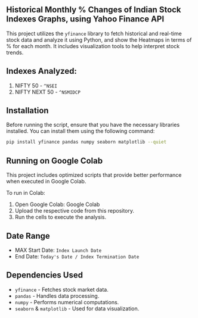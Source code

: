 ## Historical Monthly % Changes of Indian Stock Indexes Graphs, using Yahoo Finance API

This project utilizes the `yfinance` library to fetch historical and real-time stock data and analyze it using Python, and show the Heatmaps in terms of % for each month. It includes visualization tools to help interpret stock trends.

## Indexes Analyzed:
1. NIFTY 50 - `^NSEI`
2. NIFTY NEXT 50 - `^NSMIDCP`

## Installation

Before running the script, ensure that you have the necessary libraries installed. You can install them using the following command:

```bash
pip install yfinance pandas numpy seaborn matplotlib --quiet
```

## Running on Google Colab
This project includes optimized scripts that provide better performance when executed in Google Colab.

To run in Colab:

1. Open Google Colab: Google Colab
2. Upload the respective code from this repository.
3. Run the cells to execute the analysis.

## Date Range

- MAX Start Date: `Index Launch Date`
- End Date: `Today's Date / Index Termination Date`

## Dependencies Used

- `yfinance` - Fetches stock market data.  
- `pandas` - Handles data processing.  
- `numpy` - Performs numerical computations.  
- `seaborn` & `matplotlib` - Used for data visualization.  
